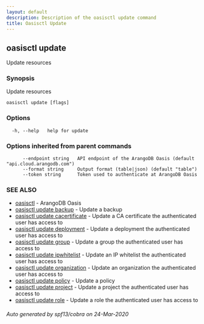 ```yaml
---
layout: default
description: Description of the oasisctl update command
title: Oasisctl Update
---
```

## oasisctl update

Update resources

### Synopsis

Update resources

```
oasisctl update [flags]
```

### Options

```
  -h, --help   help for update
```

### Options inherited from parent commands

```
      --endpoint string   API endpoint of the ArangoDB Oasis (default "api.cloud.arangodb.com")
      --format string     Output format (table|json) (default "table")
      --token string      Token used to authenticate at ArangoDB Oasis
```

### SEE ALSO

* [oasisctl](oasisctl.md)	 - ArangoDB Oasis
* [oasisctl update backup](oasisctl-update-backup.md)	 - Update a backup
* [oasisctl update cacertificate](oasisctl-update-cacertificate.md)	 - Update a CA certificate the authenticated user has access to
* [oasisctl update deployment](oasisctl-update-deployment.md)	 - Update a deployment the authenticated user has access to
* [oasisctl update group](oasisctl-update-group.md)	 - Update a group the authenticated user has access to
* [oasisctl update ipwhitelist](oasisctl-update-ipwhitelist.md)	 - Update an IP whitelist the authenticated user has access to
* [oasisctl update organization](oasisctl-update-organization.md)	 - Update an organization the authenticated user has access to
* [oasisctl update policy](oasisctl-update-policy.md)	 - Update a policy
* [oasisctl update project](oasisctl-update-project.md)	 - Update a project the authenticated user has access to
* [oasisctl update role](oasisctl-update-role.md)	 - Update a role the authenticated user has access to

###### Auto generated by spf13/cobra on 24-Mar-2020
